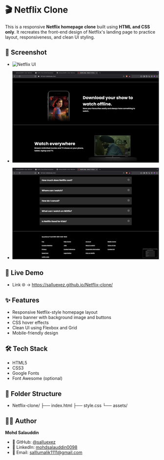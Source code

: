 # 🎬 Netflix Clone

This is a responsive **Netflix homepage clone** built using **HTML and CSS only**. It recreates the front-end design of Netflix's landing page to practice layout, responsiveness, and clean UI styling.

## 📸 Screenshot

- ![Netflix UI](./assets/screenshots/screenshot_01.png)

- ![Netflix UI](./assets/screenshots/screenshot_02.png)

- ![Netflix UI](./assets/screenshots/screenshot_03.png)

## 🚀 Live Demo

- Link 🌐 -> https://salluexez.github.io/Netflix-clone/

## ✨ Features

- Responsive Netflix-style homepage layout
- Hero banner with background image and buttons
- CSS hover effects
- Clean UI using Flexbox and Grid
- Mobile-friendly design

## 🛠️ Tech Stack

- HTML5
- CSS3
- Google Fonts
- Font Awesome (optional)

## 📁 Folder Structure
- Netflix-clone/
 ├── index.html
 ├── style.css
 └── assets/

## 👨‍💻 Author

**Mohd Salauddin**  
- 🔗 GitHub: [@salluexez](https://github.com/salluexez)  
- 🔗 LinkedIn: [mohdsalauddin0098](https://www.linkedin.com/in/mohdsalauddin0098/)
- 📧 Email: salllumalik1111@gmail.com 

